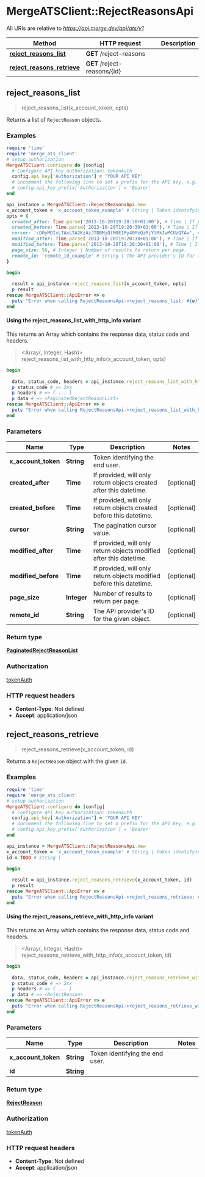 # MergeATSClient::RejectReasonsApi

All URIs are relative to *https://api.merge.dev/api/ats/v1*

| Method | HTTP request | Description |
| ------ | ------------ | ----------- |
| [**reject_reasons_list**](RejectReasonsApi.md#reject_reasons_list) | **GET** /reject-reasons |  |
| [**reject_reasons_retrieve**](RejectReasonsApi.md#reject_reasons_retrieve) | **GET** /reject-reasons/{id} |  |


## reject_reasons_list

> <PaginatedRejectReasonList> reject_reasons_list(x_account_token, opts)



Returns a list of `RejectReason` objects.

### Examples

```ruby
require 'time'
require 'merge_ats_client'
# setup authorization
MergeATSClient.configure do |config|
  # Configure API key authorization: tokenAuth
  config.api_key['Authorization'] = 'YOUR API KEY'
  # Uncomment the following line to set a prefix for the API key, e.g. 'Bearer' (defaults to nil)
  # config.api_key_prefix['Authorization'] = 'Bearer'
end

api_instance = MergeATSClient::RejectReasonsApi.new
x_account_token = 'x_account_token_example' # String | Token identifying the end user.
opts = {
  created_after: Time.parse('2013-10-20T19:20:30+01:00'), # Time | If provided, will only return objects created after this datetime.
  created_before: Time.parse('2013-10-20T19:20:30+01:00'), # Time | If provided, will only return objects created before this datetime.
  cursor: 'cD0yMDIxLTAxLTA2KzAzJTNBMjQlM0E1My40MzQzMjYlMkIwMCUzQTAw', # String | The pagination cursor value.
  modified_after: Time.parse('2013-10-20T19:20:30+01:00'), # Time | If provided, will only return objects modified after this datetime.
  modified_before: Time.parse('2013-10-20T19:20:30+01:00'), # Time | If provided, will only return objects modified before this datetime.
  page_size: 56, # Integer | Number of results to return per page.
  remote_id: 'remote_id_example' # String | The API provider's ID for the given object.
}

begin
  
  result = api_instance.reject_reasons_list(x_account_token, opts)
  p result
rescue MergeATSClient::ApiError => e
  puts "Error when calling RejectReasonsApi->reject_reasons_list: #{e}"
end
```

#### Using the reject_reasons_list_with_http_info variant

This returns an Array which contains the response data, status code and headers.

> <Array(<PaginatedRejectReasonList>, Integer, Hash)> reject_reasons_list_with_http_info(x_account_token, opts)

```ruby
begin
  
  data, status_code, headers = api_instance.reject_reasons_list_with_http_info(x_account_token, opts)
  p status_code # => 2xx
  p headers # => { ... }
  p data # => <PaginatedRejectReasonList>
rescue MergeATSClient::ApiError => e
  puts "Error when calling RejectReasonsApi->reject_reasons_list_with_http_info: #{e}"
end
```

### Parameters

| Name | Type | Description | Notes |
| ---- | ---- | ----------- | ----- |
| **x_account_token** | **String** | Token identifying the end user. |  |
| **created_after** | **Time** | If provided, will only return objects created after this datetime. | [optional] |
| **created_before** | **Time** | If provided, will only return objects created before this datetime. | [optional] |
| **cursor** | **String** | The pagination cursor value. | [optional] |
| **modified_after** | **Time** | If provided, will only return objects modified after this datetime. | [optional] |
| **modified_before** | **Time** | If provided, will only return objects modified before this datetime. | [optional] |
| **page_size** | **Integer** | Number of results to return per page. | [optional] |
| **remote_id** | **String** | The API provider&#39;s ID for the given object. | [optional] |

### Return type

[**PaginatedRejectReasonList**](PaginatedRejectReasonList.md)

### Authorization

[tokenAuth](../README.md#tokenAuth)

### HTTP request headers

- **Content-Type**: Not defined
- **Accept**: application/json


## reject_reasons_retrieve

> <RejectReason> reject_reasons_retrieve(x_account_token, id)



Returns a `RejectReason` object with the given `id`.

### Examples

```ruby
require 'time'
require 'merge_ats_client'
# setup authorization
MergeATSClient.configure do |config|
  # Configure API key authorization: tokenAuth
  config.api_key['Authorization'] = 'YOUR API KEY'
  # Uncomment the following line to set a prefix for the API key, e.g. 'Bearer' (defaults to nil)
  # config.api_key_prefix['Authorization'] = 'Bearer'
end

api_instance = MergeATSClient::RejectReasonsApi.new
x_account_token = 'x_account_token_example' # String | Token identifying the end user.
id = TODO # String | 

begin
  
  result = api_instance.reject_reasons_retrieve(x_account_token, id)
  p result
rescue MergeATSClient::ApiError => e
  puts "Error when calling RejectReasonsApi->reject_reasons_retrieve: #{e}"
end
```

#### Using the reject_reasons_retrieve_with_http_info variant

This returns an Array which contains the response data, status code and headers.

> <Array(<RejectReason>, Integer, Hash)> reject_reasons_retrieve_with_http_info(x_account_token, id)

```ruby
begin
  
  data, status_code, headers = api_instance.reject_reasons_retrieve_with_http_info(x_account_token, id)
  p status_code # => 2xx
  p headers # => { ... }
  p data # => <RejectReason>
rescue MergeATSClient::ApiError => e
  puts "Error when calling RejectReasonsApi->reject_reasons_retrieve_with_http_info: #{e}"
end
```

### Parameters

| Name | Type | Description | Notes |
| ---- | ---- | ----------- | ----- |
| **x_account_token** | **String** | Token identifying the end user. |  |
| **id** | [**String**](.md) |  |  |

### Return type

[**RejectReason**](RejectReason.md)

### Authorization

[tokenAuth](../README.md#tokenAuth)

### HTTP request headers

- **Content-Type**: Not defined
- **Accept**: application/json

